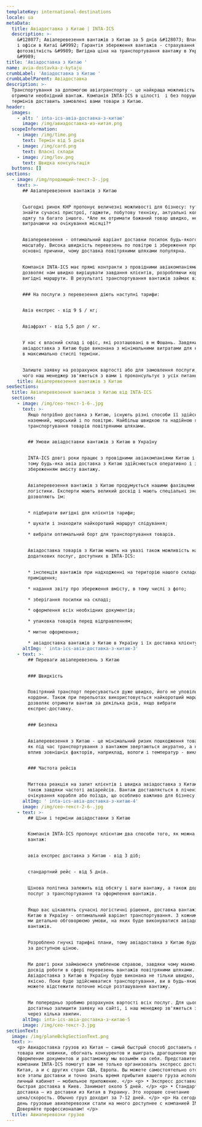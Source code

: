 ```yaml
---
templateKey: international-destinations
locale: ua
metaData:
  title: Авіадоставка з Китаю | INTA-ICS
  description: >-
    &#128077; Авіаперевезення вантажів з Китаю за 5 днів &#128073; Власні склади
    і офіси в Китаї &#9992; Гарантія збереження вантажів - страхування та
    фотозвітність &#9989; Вигідна ціна на транспортування вантажу в Україну
    &#9989;
title: 'Авіадоставка з Китаю '
name: avia-dostavka-z-kytaju
crumbLabel: 'Авіадоставка з Китаю '
crumbLabelParent: Авіадоставка
description: >-
  Транспортування за допомогою авіатранспорту - це найкраща можливість швидко
  отримати необхідний вантаж. Компанія INTA-ICS в цілості  і без порушення
  термінів доставить замовлені вами товари з Китаю.
header:
  images:
    - alt: ' inta-ics-авіа-доставка-з-китаю'
      image: /img/авиадоставка-из-китая.png
  scopeInformation:
    - image: /img/time.png
      text: Термін від 5 днів
    - image: /img/card.png
      text: Власні склади
    - image: /img/lov.png
      text: Швидка консультація
  buttons: []
sections:
  - image: /img/продающий-текст-3-.jpg
    text: >-
      ## Авіаперевезення вантажів з Китаю


      Сьогодні ринок КНР пропонує величезні можливості для бізнесу: тут можна
      знайти сучасні пристрої, гаджети, побутову техніку, актуальні колекції
      одягу та багато іншого. *Але як отримати бажаний товар швидко, не
      витрачаючи на очікування місяці?*


      Авіаперевезення - оптимальний варіант доставки посилок будь-якого
      масштабу. Висока швидкість перевезень по повітрю і збереження продукції -
      основні причини, чому доставка повітряними шляхами популярна.


      Компанія INTA-ICS має прямі контракти з провідними авіакомпаніями. Це
      дозволяє нам швидко вирішувати завдання клієнтів, розробляючи короткі і
      вигідні маршрути. В результаті транспортування вантажів займає від 5 днів.


      ### На послуги з перевезення діють наступні тарифи:


      Авіа експрес - від 9 $ / кг;


      Авіафрахт - від 5,5 дол / кг.


      У нас є власний склад і офіс, які розташовані в м Фошань. Завдяки цьому
      авіадоставка з Китаю буде виконана з мінімальними витратами для клієнтів і
      в максимально стислі терміни.


      Залиште заявку на розрахунок вартості або для замовлення послуги, після
      чого наш менеджер зв'яжеться з вами і проконсультує з усіх питань.
    title: Авіаперевезення вантажів з Китаю
seoSections:
  title: Авіаперевезення вантажів з Китаю від INTA-ICS
  sections:
    - image: /img/сео-текст-1-6-.jpg
      text: >-
        Якщо потрібно доставка з Китаю, існують різні способи її здійснення:
        наземний, морський і по повітрю. Найбільш швидкою та надійною являється
        транспортування товарів повітряними шляхами.


        ## Умови авіадоставки вантажів з Китаю в Україну


        INTA-ICS довгі роки працює з провідними авіакомпаніями Китаю і України,
        тому будь-яка авіа доставка з Китаю здійснюється оперативно і з повним
        збереженням вмісту вантажу.


        Авіаперевезення вантажів з Китаю продумується нашими фахівцями в сфері
        логістики. Експерти мають великий досвід і мають спеціальні знання, що
        дозволяють їм:


        * підбирати вигідні для клієнтів тарифи;

        * шукати і знаходити найкоротший маршрут слідування;

        * вибрати оптимальний борт для транспортування товарів.


        Авіадоставка товарів з Китаю мають на увазі також можливість надання
        додаткових послуг, доступних в INTA-ICS:


        * інспекція вантажів при надходженні на територію нашого складського
        приміщення;

        * надання звіту про збереження вмісту, в тому числі з фото;

        * зберігання посилки на складі;

        * оформлення всіх необхідних документів;

        * упаковка товарів перед відправленням;

        * митне оформлення;

        * авіадоставка вантажів з Китаю в Україну і їх доставка клієнту.
      altImg: ' inta-ics-авіа-доставка-з-китаю-3'
    - text: >-
        ## Переваги авіаперевезень з Китаю


        ### Швидкість


        Повітряний транспорт пересувається дуже швидко, його не уповільнюють
        кордони. Також при перельотах використовується найкоротший маршрут, який
        дозволяє отримати вантаж за декілька днів, якщо вибрати
        експрес-доставку.


        ### Безпека


        Авіаперевезення з Китаю - це мінімальний ризик пошкодження товарів, так
        як під час транспортування з вантажем звертаються акуратно, а негативний
        вплив зовнішніх факторів, наприклад, вологи і температур - виключено.


        ### Частота рейсів


        Миттєва реакція на запит клієнтів і швидка авіадоставка з Китаю можливі
        також завдяки частоті авіарейсів. Вантаж доставляється в лічені дні, без
        очікування корабля або поїзда, що особливо важливо для бізнесу.
      altImg: ' inta-ics-авіа-доставка-з-китаю-4'
      image: /img/сео-текст-2-6-.jpg
    - text: >-
        ## Ціни і терміни авіадоставки з Китаю 


        Компанія INTA-ICS пропонує клієнтам два способи того, як можна отримати
        вантаж:


        авіа експрес доставка з Китаю - від 3 діб;


        стандартний рейс - від 5 днів.


        Цінова політика залежить від обсягу і ваги вантажу, а також додаткових
        послуг з транспортування та оформлення вантажів.


        Якщо вас цікавлять сучасні логістичні рішення, доставка вантажів авіа з
        Китаю в Україну - оптимальний варіант транспортування. З кожним клієнтом
        ми детально обговорюємо умови, на яких буде виконуватися авіадоставка
        вантажів.


        Розроблено гнучкі тарифні плани, тому авіадоставка з Китаю буде виконана
        за доступною ціною.


        Ми довгі роки займаємося улюбленою справою, завдяки чому маємо великий
        досвід роботи в сфері перевезень вантажів повітряними шляхами.
        Авіадоставка з Китаю в Україну буде виконана не тільки швидко, але і
        якісно. Поки буде здійснюватися транспортування, ви в будь-який момент
        можете відстежити поточне місце розташування вантажу.


        Ми попередньо зробимо розрахунок вартості всіх послуг. Для цього вам
        достатньо залишити заявку на сайті, і наш менеджер зв'яжеться з вами
        через кілька хвилин.
      altImg: inta-ics-авіа-доставка-з-китаю-5
      image: /img/сео-текст-3.jpg
sectionText:
  image: /img/planeBckgSectionText.png
  text: >-
    <p> Авиадоставка грузов из Китая — самый быстрый способ доставить партию
    товара или новинки, обогнать конкурентов и выиграть драгоценное время.
    Оформление документов и растаможку мы возьмём на себя. Представители
    компании INTA-ICS помогут вам не только организовать экспресс доставку из
    Китая, а и с других стран США, Европа. Вы можете самостоятельно отслеживать
    все этапы доставки и точно знать время прибытия вашего груза использую
    личный кабинет – мобильное приложение. </p> <p> • Экспресс доставка —
    быстрая доставка в Киев. Занимает около 5 дней. </p> <p> • Стандартная
    доставка – из доставки из Китая в Украину. Это хорошее сочетание
    цена/скорость. Обычно груз доходит за 7-12 дней. </p> <p> На сегодняшний
    день грузовые авиаперевозки стали на много доступнее с компанией INTA-ICS!
    Доверяйте профессионалам! </p>
  title: Авиаперевозки грузов
---
```

